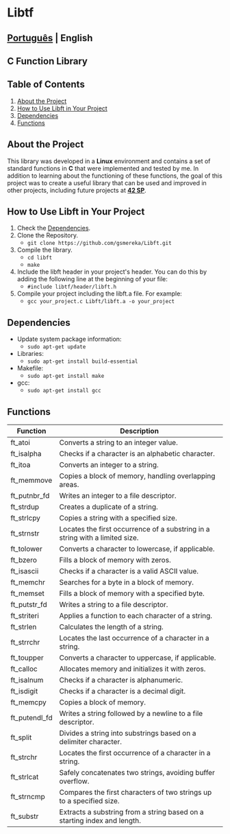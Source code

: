 # Libtf

## [Português](https://github.com/gsmereka/Libft) | English

## C Function Library

## Table of Contents

1. [About the Project](#about-the-project)
2. [How to Use Libft in Your Project](#how-to-use-libft-in-your-project)
3. [Dependencies](#dependencies)
4. [Functions](#functions)

## About the Project

This library was developed in a **Linux** environment and contains a set of standard functions in **C** that were implemented and tested by me. In addition to learning about the functioning of these functions, the goal of this project was to create a useful library that can be used and improved in other projects, including future projects at **[42 SP](https://github.com/gsmereka/42_Projects)**.

## How to Use Libft in Your Project

1. Check the [Dependencies](#dependencies).
2. Clone the Repository.
   - ```git clone https://github.com/gsmereka/Libft.git```
3. Compile the library.
   - ```cd libft```
   - ```make```
4. Include the libft header in your project's header. You can do this by adding the following line at the beginning of your file:
   - ```#include libtf/header/libft.h```
5. Compile your project including the libft.a file. For example:
   - ```gcc your_project.c Libft/libft.a -o your_project```

## Dependencies

- Update system package information:
  - ```sudo apt-get update```
- Libraries:
  - ```sudo apt-get install build-essential```
- Makefile:
  - ```sudo apt-get install make```
- gcc:
  - ```sudo apt-get install gcc```

## Functions

| Function      | Description                                                                 |
| ------------- | --------------------------------------------------------------------------- |
| ft_atoi       | Converts a string to an integer value.                                      |
| ft_isalpha    | Checks if a character is an alphabetic character.                           |
| ft_itoa       | Converts an integer to a string.                                            |
| ft_memmove    | Copies a block of memory, handling overlapping areas.                       |
| ft_putnbr_fd  | Writes an integer to a file descriptor.                                     |
| ft_strdup     | Creates a duplicate of a string.                                            |
| ft_strlcpy    | Copies a string with a specified size.                                      |
| ft_strnstr    | Locates the first occurrence of a substring in a string with a limited size.|
| ft_tolower    | Converts a character to lowercase, if applicable.                           |
| ft_bzero      | Fills a block of memory with zeros.                                         |
| ft_isascii    | Checks if a character is a valid ASCII value.                               |
| ft_memchr     | Searches for a byte in a block of memory.                                   |
| ft_memset     | Fills a block of memory with a specified byte.                              |
| ft_putstr_fd  | Writes a string to a file descriptor.                                       |
| ft_striteri   | Applies a function to each character of a string.                           |
| ft_strlen     | Calculates the length of a string.                                          |
| ft_strrchr    | Locates the last occurrence of a character in a string.                     |
| ft_toupper    | Converts a character to uppercase, if applicable.                           |
| ft_calloc     | Allocates memory and initializes it with zeros.                             |
| ft_isalnum    | Checks if a character is alphanumeric.                                     |
| ft_isdigit    | Checks if a character is a decimal digit.                                   |
| ft_memcpy     | Copies a block of memory.                                                   |
| ft_putendl_fd   | Writes a string followed by a newline to a file descriptor.                     |
| ft_split      | Divides a string into substrings based on a delimiter character.                |
| ft_strchr     | Locates the first occurrence of a character in a string.                        |
| ft_strlcat    | Safely concatenates two strings, avoiding buffer overflow.                      |
| ft_strncmp    | Compares the first characters of two strings up to a specified size.            |
| ft_substr     | Extracts a substring from a string based on a starting index and length.         |
